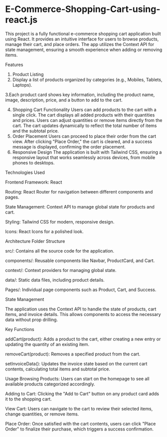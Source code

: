 # E-Commerce-Shopping-Cart-using-react.js
This project is a fully functional e-commerce shopping cart application built using React. It provides an intuitive interface for users to browse products, manage their cart, and place orders. The app utilizes the Context API for state management, ensuring a smooth experience when adding or removing items.


Features

1. Product Listing
2. Display a list of products organized by categories (e.g., Mobiles, Tablets, Laptops).
   
3.Each product card shows key information, including the product name, image, description, price, and a button to add to the cart.

4. Shopping Cart Functionality
Users can add products to the cart with a single click.
The cart displays all added products with their quantities and prices.
Users can adjust quantities or remove items directly from the cart.
The cart updates dynamically to reflect the total number of items and the subtotal price.
5. Order Placement
Users can proceed to place their order from the cart view.
After clicking "Place Order," the cart is cleared, and a success message is displayed, confirming the order placement.
6. Responsive Design
The application is built with Tailwind CSS, ensuring a responsive layout that works seamlessly across devices, from mobile phones to desktops.

Technologies Used

Frontend Framework: React

Routing: React Router for navigation between different components and pages.

State Management: Context API to manage global state for products and cart.

Styling: Tailwind CSS for modern, responsive design.

Icons: React Icons for a polished look.

Architecture
Folder Structure

src/: Contains all the source code for the application.

components/: Reusable components like Navbar, ProductCard, and Cart.

context/: Context providers for managing global state.

data/: Static data files, including product details.

Pages/: Individual page components such as Product, Cart, and Success.

State Management

The application uses the Context API to handle the state of products, cart items, and invoice details. This allows components to access the necessary data without prop drilling.

Key Functions

addCart(product): Adds a product to the cart, either creating a new entry or updating the quantity of an existing item.

removeCart(product): Removes a specified product from the cart.

setInvoiceData(): Updates the invoice state based on the current cart contents, calculating total items and subtotal price.

Usage
Browsing Products: Users can start on the homepage to see all available products categorized accordingly.

Adding to Cart: Clicking the "Add to Cart" button on any product card adds it to the shopping cart.

View Cart: Users can navigate to the cart to review their selected items, change quantities, or remove items.

Place Order: Once satisfied with the cart contents, users can click "Place Order" to finalize their purchase, which triggers a success confirmation.
